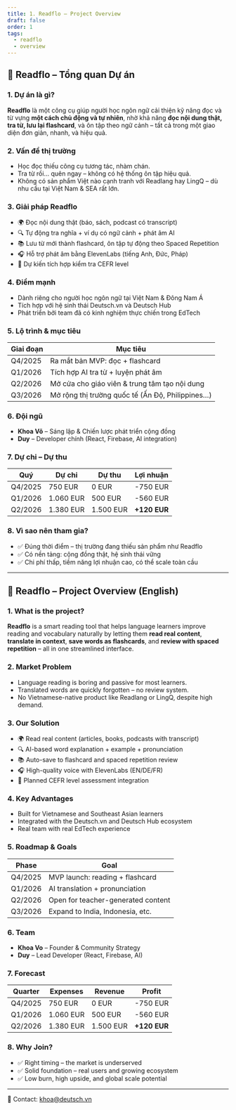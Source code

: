 ```yaml
---
title: 1. Readflo – Project Overview
draft: false
order: 1
tags:
  - readflo
  - overview
---
```


## 📘 Readflo – Tổng quan Dự án

### 1. Dự án là gì?

**Readflo** là một công cụ giúp người học ngôn ngữ cải thiện kỹ năng đọc và từ vựng **một cách chủ động và tự nhiên**, nhờ khả năng **đọc nội dung thật, tra từ, lưu lại flashcard**, và ôn tập theo ngữ cảnh – tất cả trong một giao diện đơn giản, nhanh, và hiệu quả.

### 2. Vấn đề thị trường

- Học đọc thiếu công cụ tương tác, nhàm chán.
- Tra từ rồi... quên ngay – không có hệ thống ôn tập hiệu quả.
- Không có sản phẩm Việt nào cạnh tranh với Readlang hay LingQ – dù nhu cầu tại Việt Nam & SEA rất lớn.

### 3. Giải pháp Readflo

- 🌍 Đọc nội dung thật (báo, sách, podcast có transcript)
- 🔍 Tự động tra nghĩa + ví dụ có ngữ cảnh + phát âm AI
- 📚 Lưu từ mới thành flashcard, ôn tập tự động theo Spaced Repetition
- 🎧 Hỗ trợ phát âm bằng ElevenLabs (tiếng Anh, Đức, Pháp)
- 🧠 Dự kiến tích hợp kiểm tra CEFR level

### 4. Điểm mạnh

- Dành riêng cho người học ngôn ngữ tại Việt Nam & Đông Nam Á
- Tích hợp với hệ sinh thái Deutsch.vn và Deutsch Hub
- Phát triển bởi team đã có kinh nghiệm thực chiến trong EdTech

### 5. Lộ trình & mục tiêu

| Giai đoạn | Mục tiêu |
|----------|---------|
| Q4/2025 | Ra mắt bản MVP: đọc + flashcard |
| Q1/2026 | Tích hợp AI tra từ + luyện phát âm |
| Q2/2026 | Mở cửa cho giáo viên & trung tâm tạo nội dung |
| Q3/2026 | Mở rộng thị trường quốc tế (Ấn Độ, Philippines…) |

### 6. Đội ngũ

- **Khoa Võ** – Sáng lập & Chiến lược phát triển cộng đồng  
- **Duy** – Developer chính (React, Firebase, AI integration)

### 7. Dự chi – Dự thu

| Quý | Dự chi | Dự thu | Lợi nhuận |
|-----|--------|--------|-----------|
| Q4/2025 | 750 EUR | 0 EUR | -750 EUR |
| Q1/2026 | 1.060 EUR | 500 EUR | -560 EUR |
| Q2/2026 | 1.380 EUR | 1.500 EUR | **+120 EUR** |

### 8. Vì sao nên tham gia?

- ✅ Đúng thời điểm – thị trường đang thiếu sản phẩm như Readflo
- ✅ Có nền tảng: cộng đồng thật, hệ sinh thái vững
- ✅ Chi phí thấp, tiềm năng lợi nhuận cao, có thể scale toàn cầu

---

## 📘 Readflo – Project Overview (English)

### 1. What is the project?

**Readflo** is a smart reading tool that helps language learners improve reading and vocabulary naturally by letting them **read real content**, **translate in context**, **save words as flashcards**, and **review with spaced repetition** – all in one streamlined interface.

### 2. Market Problem

- Language reading is boring and passive for most learners.
- Translated words are quickly forgotten – no review system.
- No Vietnamese-native product like Readlang or LingQ, despite high demand.

### 3. Our Solution

- 🌍 Read real content (articles, books, podcasts with transcript)
- 🔍 AI-based word explanation + example + pronunciation
- 📚 Auto-save to flashcard and spaced repetition review
- 🎧 High-quality voice with ElevenLabs (EN/DE/FR)
- 🧠 Planned CEFR level assessment integration

### 4. Key Advantages

- Built for Vietnamese and Southeast Asian learners
- Integrated with the Deutsch.vn and Deutsch Hub ecosystem
- Real team with real EdTech experience

### 5. Roadmap & Goals

| Phase | Goal |
|-------|------|
| Q4/2025 | MVP launch: reading + flashcard |
| Q1/2026 | AI translation + pronunciation |
| Q2/2026 | Open for teacher-generated content |
| Q3/2026 | Expand to India, Indonesia, etc. |

### 6. Team

- **Khoa Vo** – Founder & Community Strategy  
- **Duy** – Lead Developer (React, Firebase, AI)

### 7. Forecast

| Quarter | Expenses | Revenue | Profit |
|---------|----------|---------|--------|
| Q4/2025 | 750 EUR  | 0 EUR   | -750 EUR |
| Q1/2026 | 1.060 EUR| 500 EUR | -560 EUR |
| Q2/2026 | 1.380 EUR| 1.500 EUR | **+120 EUR** |

### 8. Why Join?

- ✅ Right timing – the market is underserved  
- ✅ Solid foundation – real users and growing ecosystem  
- ✅ Low burn, high upside, and global scale potential

---

📩 Contact: khoa@deutsch.vn
